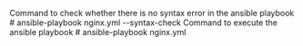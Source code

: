Command to check whether there is no syntax error in the ansible playbook
       # ansible-playbook nginx.yml --syntax-check
Command to execute the ansible playbook
       # ansible-playbook nginx.yml
